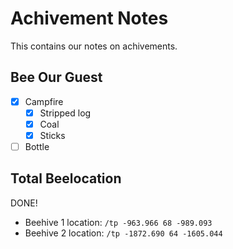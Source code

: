 # Achivement Notes

This contains our notes on achivements.

## Bee Our Guest

- [x] Campfire
  - [x] Stripped log
  - [x] Coal
  - [x] Sticks
- [ ] Bottle

## Total Beelocation

DONE!

- Beehive 1 location: `/tp -963.966 68 -989.093`
- Beehive 2 location: `/tp -1872.690 64 -1605.044`
